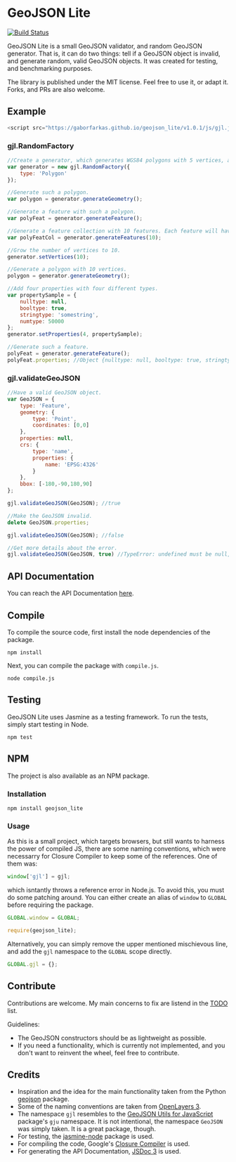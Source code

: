 # GeoJSON Lite

[![Build Status](https://travis-ci.org/GaborFarkas/geojson_lite.svg?branch=master)](https://travis-ci.org/GaborFarkas/geojson_lite)

GeoJSON Lite is a small GeoJSON validator, and random GeoJSON generator. That is, it can do two things: tell if a GeoJSON object is invalid, and generate random, valid GeoJSON objects. It was created for testing, and benchmarking purposes.

The library is published under the MIT license. Feel free to use it, or adapt it. Forks, and PRs are also welcome.

## Example

``` javascript
<script src="https://gaborfarkas.github.io/geojson_lite/v1.0.1/js/gjl.js"></script>
```

### gjl.RandomFactory

``` javascript
//Create a generator, which generates WGS84 polygons with 5 vertices, and no properties.
var generator = new gjl.RandomFactory({
    type: 'Polygon'
});

//Generate such a polygon.
var polygon = generator.generateGeometry();

//Generate a feature with such a polygon.
var polyFeat = generator.generateFeature();

//Generate a feature collection with 10 features. Each feature will have a polygon with 5 vertices.
var polyFeatCol = generator.generateFeatures(10);

//Grow the number of vertices to 10.
generator.setVertices(10);

//Generate a polygon with 10 vertices.
polygon = generator.generateGeometry();

//Add four properties with four different types.
var propertySample = {
    nulltype: null,
    booltype: true,
    stringtype: 'somestring',
    numtype: 50000
};
generator.setProperties(4, propertySample);

//Generate such a feature.
polyFeat = generator.generateFeature();
polyFeat.properties; //Object {nulltype: null, booltype: true, stringtype: "7wra8rydjg", numtype: 69972}
```

### gjl.validateGeoJSON

``` javascript
//Have a valid GeoJSON object.
var GeoJSON = {
    type: 'Feature',
    geometry: {
        type: 'Point',
        coordinates: [0,0]
    },
    properties: null,
    crs: {
        type: 'name',
        properties: {
            name: 'EPSG:4326'
        }
    },
    bbox: [-180,-90,180,90]
};

gjl.validateGeoJSON(GeoJSON); //true

//Make the GeoJSON invalid.
delete GeoJSON.properties;

gjl.validateGeoJSON(GeoJSON); //false

//Get more details about the error.
gjl.validateGeoJSON(GeoJSON, true) //TypeError: undefined must be null, or an object.
```

## API Documentation

You can reach the API Documentation [here](http://gaborfarkas.github.io/geojson_lite/v1.0.1/api).

## Compile

To compile the source code, first install the node dependencies of the package.

`npm install`

Next, you can compile the package with `compile.js`.

`node compile.js`

## Testing

GeoJSON Lite uses Jasmine as a testing framework. To run the tests, simply start testing in Node.

`npm test`

## NPM

The project is also available as an NPM package.

### Installation

`npm install geojson_lite`

### Usage

As this is a small project, which targets browsers, but still wants to harness the power of compiled JS, there are some naming conventions,
 which were necessarry for Closure Compiler to keep some of the references. One of them was:

``` javascript
window['gjl'] = gjl;
```

which isntantly throws a reference error in Node.js. To avoid this, you must do some patching around. You can either create an alias of `window` 
to `GLOBAL` before requiring the package.

``` javascript
GLOBAL.window = GLOBAL;

require(geojson_lite);
```

Alternatively, you can simply remove the upper mentioned mischievous line, and add the `gjl` namespace to the `GLOBAL` scope directly.

``` javascript
GLOBAL.gjl = {};
```

## Contribute

Contributions are welcome. My main concerns to fix are listend in the [TODO](TODO.md) list.

Guidelines:

- The GeoJSON constructors should be as lightweight as possible.
- If you need a functionality, which is currently not implemented, and you don't want to reinvent the wheel, feel free to contribute.

## Credits

- Inspiration and the idea for the main functionality taken from the Python [geojson](https://pypi.python.org/pypi/geojson/) package.
- Some of the naming conventions are taken from [OpenLayers 3](https://github.com/openlayers/ol3).
- The namespace `gjl` resembles to the [GeoJSON Utils for JavaScript](https://github.com/maxogden/geojson-js-utils) package's `gju` namespace. It is not intentional, the namespace `GeoJSON` was simply taken. It is a great package, though.
- For testing, the [jasmine-node](https://github.com/mhevery/jasmine-node) package is used.
- For compiling the code, Google's [Closure Compiler](https://github.com/google/closure-compiler) is used.
- For generating the API Documentation, [JSDoc 3](https://github.com/jsdoc3/jsdoc) is used.

